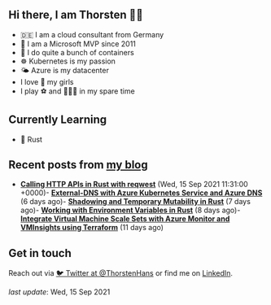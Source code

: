 ## Hi there, I am Thorsten 👋🏼

- 🇩🇪 I am a cloud consultant from Germany
- 🔷 I am a Microsoft MVP since 2011
- 🐳 I do quite a bunch of containers
- ☸️ Kubernetes is my passion
- 🌤 Azure is my datacenter
- I love 💞 my girls
- I play ⚽️ and 🏃🏻‍♂️ in my spare time

## Currently Learning

- 🦀 Rust

## Recent posts from [my blog](https://thorsten-hans.com)

- **[Calling HTTP APIs in Rust with reqwest](https://thorsten-hans.com/calling-http-apis-in-rust-with-reqwest/)** (Wed, 15 Sep 2021 11:31:00 +0000)- **[External-DNS with Azure Kubernetes Service and Azure DNS](https://thorsten-hans.com/external-dns-azure-kubernetes-service-azure-dns/)** (6 days ago)- **[Shadowing and Temporary Mutability in Rust](https://thorsten-hans.com/shadowing-temporary-mutability-rust/)** (7 days ago)- **[Working with Environment Variables in Rust](https://thorsten-hans.com/working-with-environment-variables-in-rust/)** (8 days ago)- **[Integrate Virtual Machine Scale Sets with Azure Monitor and VMInsights using Terraform](https://thorsten-hans.com/integrate-virtual-machine-scale-sets-azure-monitor-vminsights-terraform/)** (11 days ago)

## Get in touch

Reach out via [🐦 Twitter at @ThorstenHans](https://twitter.com/ThorstenHans) or find me on [LinkedIn](https://linkedin.com/in/ThorstenHans).

_last update_: Wed, 15 Sep 2021
